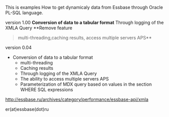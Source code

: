 This is examples How to get dynamicaly data from Essbase through Oracle PL-SQL language.

version 1.00
**Conversion of data to a tabular format** Through logging of the XMLA Query
**Remove feature
> multi-threading,caching results, access multiple servers APS**

version 0.04
  * Conversion of data to a tabular format
    * multi-threading
    * Caching results
    * Through logging of the XMLA Query
    * The ability to access multiple servers APS
    * Parameterization of MDX query based on values ​​in the section WHERE SQL expressions

http://essbase.ru/archives/category/performance/essbase-api/xmla

er(at)essbase(dot)ru